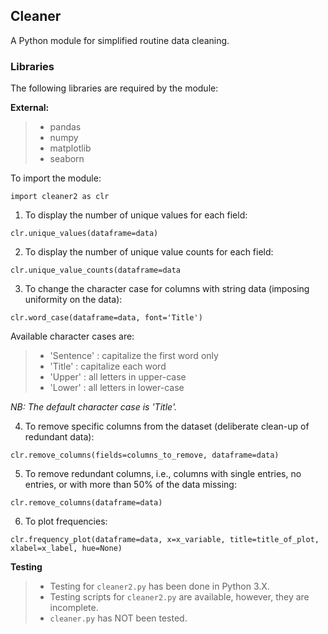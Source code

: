 ## Cleaner

A Python module for simplified routine data cleaning.

### Libraries

The following libraries are required by the module:

**External:**
>- pandas
>- numpy
>- matplotlib
>- seaborn

To import the module:

`import cleaner2 as clr`

1. To display the number of unique values for each field:

`clr.unique_values(dataframe=data)`

2. To display the number of unique value counts for each field:

`clr.unique_value_counts(dataframe=data`

3. To change the character case for columns with string data (imposing uniformity on the data):

`clr.word_case(dataframe=data, font='Title')`

   Available character cases are:
   >- 'Sentence'  : capitalize the first word only
   >- 'Title'     : capitalize each word
   >- 'Upper'     : all letters in upper-case
   >- 'Lower'     : all letters in lower-case

_NB: The default character case is 'Title'._

4. To remove specific columns from the dataset (deliberate clean-up of redundant data):

`clr.remove_columns(fields=columns_to_remove, dataframe=data)`

5. To remove redundant columns, i.e., columns with single entries, no entries, or with more than 50% of the data missing:

`clr.remove_columns(dataframe=data)`

6. To plot frequencies:

`clr.frequency_plot(dataframe=data, x=x_variable, title=title_of_plot, xlabel=x_label, hue=None)`

**Testing**
>- Testing for `cleaner2.py` has been done in Python 3.X. 
>- Testing scripts for `cleaner2.py` are available, however, they are incomplete.
>- `cleaner.py` has NOT been tested.
